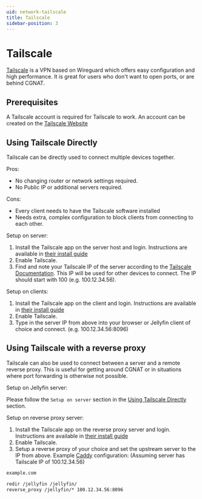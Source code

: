```yaml
---
uid: network-tailscale
title: Tailscale
sidebar-position: 3
---
```


# Tailscale

[Tailscale](https://tailscale.com) is a VPN based on Wireguard which offers easy configuration and high performance. It is great for users who don't want to open ports, or are behind CGNAT.

## Prerequisites

A Tailscale account is required for Tailscale to work. An account can be created on the [Tailscale Website](https://tailscale.com)

## Using Tailscale Directly

Tailscale can be directly used to connect multiple devices together.

Pros:

- No changing router or network settings required.
- No Public IP or additional servers required.

Cons:

- Every client needs to have the Tailscale software installed
- Needs extra, complex configuration to block clients from connecting to each other.

Setup on server:

1. Install the Tailscale app on the server host and login. Instructions are available in [their install guide](https://tailscale.com/kb/1347/installation)
2. Enable Tailscale.
3. Find and note your Tailscale IP of the server according to the [Tailscale Documentation](https://tailscale.com/kb/1033/ip-and-dns-addresses?tab=linux#finding-your-tailscale-ip-address). This IP will be used for other devices to connect. The IP should start with 100 (e.g. 100.12.34.56).

Setup on clients:

1. Install the Tailscale app on the client and login. Instructions are available in [their install guide](https://tailscale.com/kb/1347/installation)
2. Enable Tailscale.
3. Type in the server IP from above into your browser or Jellyfin client of choice and connect. (e.g. 100.12.34.56:8096)

## Using Tailscale with a reverse proxy

Tailscale can also be used to connect between a server and a remote reverse proxy. This is useful for getting around CGNAT or in situations where port forwarding is otherwise not possible.

Setup on Jellyfin server:

Please follow the `Setup on server` section in the [Using Tailscale Directly](#using-tailscale-directly) section.

Setup on reverse proxy server:

1. Install the Tailscale app on the reverse proxy server and login. Instructions are available in [their install guide](https://tailscale.com/kb/1347/installation)
2. Enable Tailscale.
3. Setup a reverse proxy of your choice and set the upstream server to the IP from above. Example [Caddy](./caddy) configuration: (Assuming server has Tailscale IP of 100.12.34.56)

```txt
example.com

redir /jellyfin /jellyfin/
reverse_proxy /jellyfin/* 100.12.34.56:8096
```
